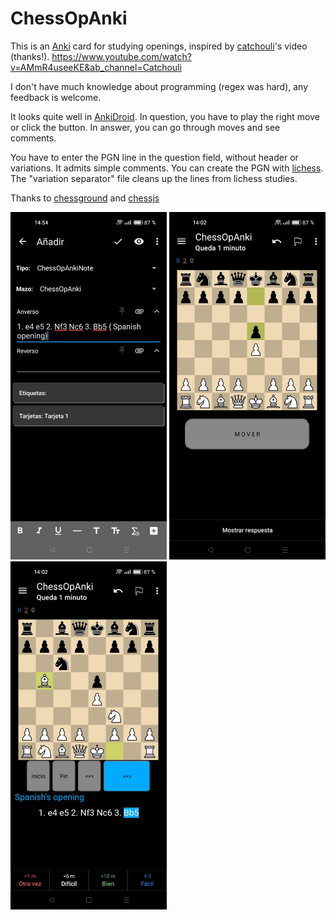 # ChessOpAnki

This is an [Anki](https://apps.ankiweb.net/) card for studying openings, inspired by [catchouli](https://github.com/catchouli)'s video (thanks!).
https://www.youtube.com/watch?v=AMmR4useeKE&ab_channel=Catchouli

I don't have much knowledge about programming (regex was hard), any feedback is welcome.

It looks quite well in [AnkiDroid](https://github.com/ankidroid/Anki-Android). In question, you have to play the right move or click the button. In answer, you can go through moves and see comments.

You have to enter the PGN line in the question field, without header or variations. It admits simple comments. You can create the PGN with [lichess](https://lichess.org/). The "variation separator" file cleans up the lines from lichess studies.

Thanks to [chessground](https://github.com/lichess-org/chessground) and [chessjs](https://github.com/jhlywa/chess.js)

<div>
  <img src="https://github.com/taustaus/ChessOpAnki/blob/main/Fotos%20readme/Imagen1.jpeg" width="250">
  <img src="https://github.com/taustaus/ChessOpAnki/blob/main/Fotos%20readme/Imagen2.jpeg" width="250">
  <img src="https://github.com/taustaus/ChessOpAnki/blob/main/Fotos%20readme/Imagen3.jpeg" width="250">
</div>


